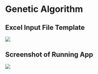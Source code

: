 # Genetic Algorithm
## Excel Input File Template
![](https://github.com/tatumalenko/genetic-algorithm/blob/master/assets/excel_input_data_template.png)
## Screenshot of Running App
![](https://github.com/tatumalenko/genetic-algorithm/blob/master/assets/screenshot_genetic_fitting_app.png)